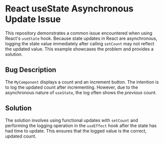 # React useState Asynchronous Update Issue

This repository demonstrates a common issue encountered when using React's `useState` hook.  Because state updates in React are asynchronous, logging the state value immediately after calling `setCount` may not reflect the updated value.  This example showcases the problem and provides a solution.

## Bug Description
The `MyComponent` displays a count and an increment button.  The intention is to log the updated count after incrementing.  However, due to the asynchronous nature of `useState`, the log often shows the *previous* count.

## Solution
The solution involves using functional updates with `setCount` and performing the logging operation in the `useEffect` hook after the state has had time to update.  This ensures that the logged value is the correct, updated count.